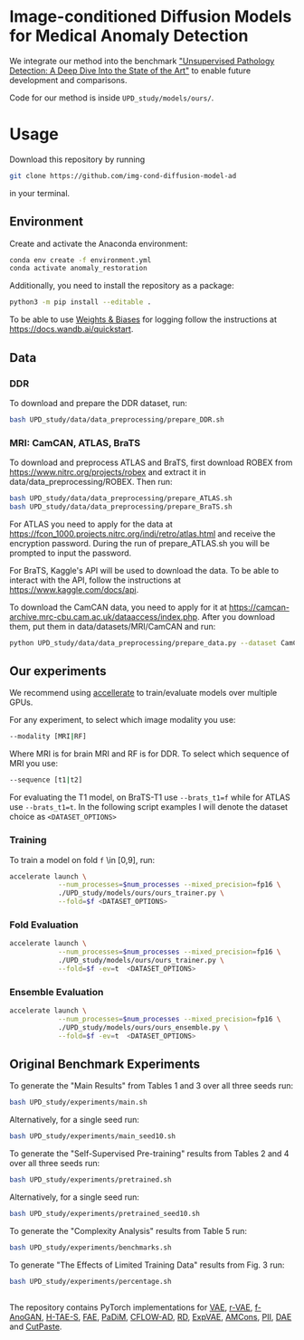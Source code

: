 # Image-conditioned Diffusion Models for Medical Anomaly Detection

We integrate our method into the benchmark ["Unsupervised Pathology Detection: A Deep Dive Into the State of the Art"](https://ieeexplore.ieee.org/document/10197302) to enable future development and comparisons. 

Code for our method is inside `UPD_study/models/ours/`.

# Usage

Download this repository by running

```bash
git clone https://github.com/img-cond-diffusion-model-ad
```

in your terminal.

## Environment

Create and activate the Anaconda environment:

```bash
conda env create -f environment.yml
conda activate anomaly_restoration
```

Additionally, you need to install the repository as a package:

```bash
python3 -m pip install --editable .
```

To be able to use [Weights & Biases](https://wandb.ai) for logging follow the instructions at https://docs.wandb.ai/quickstart.
<!-- 
A quick guide on the folder and code structure can be found [here](structure.md). -->

## Data

### DDR 

To download and prepare the DDR dataset, run:

```bash
bash UPD_study/data/data_preprocessing/prepare_DDR.sh
```

### MRI: CamCAN, ATLAS, BraTS 

To download and preprocess ATLAS and BraTS, first download ROBEX from https://www.nitrc.org/projects/robex  and extract it in data/data_preprocessing/ROBEX. Then run:

```bash
bash UPD_study/data/data_preprocessing/prepare_ATLAS.sh
bash UPD_study/data/data_preprocessing/prepare_BraTS.sh
```
For ATLAS you need to apply for the data at https://fcon_1000.projects.nitrc.org/indi/retro/atlas.html and receive the encryption password. During the run of prepare_ATLAS.sh you will be prompted to input the password.

For BraTS, Kaggle's API will be used to download the data. To be able to interact with the API, follow the instructions at https://www.kaggle.com/docs/api.

To download the CamCAN data, you need to apply for it at https://camcan-archive.mrc-cbu.cam.ac.uk/dataaccess/index.php. After you download them, put them in data/datasets/MRI/CamCAN and run:

```bash
python UPD_study/data/data_preprocessing/prepare_data.py --dataset CamCAN
```

## Our experiments

We recommend using [accellerate](https://huggingface.co/docs/accelerate/index) to train/evaluate models over multiple GPUs.

For any experiment, to select which image modality you use:
```bash
--modality [MRI|RF]
```
Where MRI is for brain MRI and RF is for DDR.
To select which sequence of MRI you use:
```bash
--sequence [t1|t2]
```
For evaluating the T1 model, on BraTS-T1 use `--brats_t1=f` while for ATLAS use `--brats_t1=t`.
In the following script examples I will denote the dataset choice as `<DATASET_OPTIONS>`
### Training

To train a model on fold `f` \in [0,9], run:

```bash
accelerate launch \
            --num_processes=$num_processes --mixed_precision=fp16 \
            ./UPD_study/models/ours/ours_trainer.py \
            --fold=$f <DATASET_OPTIONS>
```

### Fold Evaluation
```bash
accelerate launch \
            --num_processes=$num_processes --mixed_precision=fp16 \
            ./UPD_study/models/ours/ours_trainer.py \
            --fold=$f -ev=t  <DATASET_OPTIONS>
```

### Ensemble Evaluation
```bash
accelerate launch \
            --num_processes=$num_processes --mixed_precision=fp16 \
            ./UPD_study/models/ours/ours_ensemble.py \
            --fold=$f -ev=t  <DATASET_OPTIONS>
```

## Original Benchmark Experiments

To generate the "Main Results" from Tables 1 and 3 over all three seeds run:
```bash
bash UPD_study/experiments/main.sh 
```
Alternatively, for a single seed run:

```bash
bash UPD_study/experiments/main_seed10.sh 
```


To generate the "Self-Supervised Pre-training" results from Tables 2 and 4 over all three seeds run:
```bash
bash UPD_study/experiments/pretrained.sh
```
Alternatively, for a single seed run:

```bash
bash UPD_study/experiments/pretrained_seed10.sh      
```

To generate the "Complexity Analysis" results from Table 5 run:
```bash
bash UPD_study/experiments/benchmarks.sh
```

To generate "The Effects of Limited Training Data" results from Fig. 3 run:
```bash
bash UPD_study/experiments/percentage.sh
```
##

The repository contains PyTorch implementations for [VAE](https://arxiv.org/abs/1907.02796), [r-VAE](https://arxiv.org/abs/2005.00031), [f-AnoGAN](https://www.sciencedirect.com/science/article/abs/pii/S1361841518302640), [H-TAE-S](https://arxiv.org/abs/2207.02059), [FAE](https://arxiv.org/abs/2208.10992), [PaDiM](https://arxiv.org/abs/2011.08785), [CFLOW-AD](https://arxiv.org/abs/2107.12571), [RD](https://arxiv.org/abs/2201.10703), [ExpVAE](https://arxiv.org/abs/1911.07389), [AMCons](https://arxiv.org/abs/2203.01671), [PII](https://arxiv.org/abs/2107.02622), [DAE](https://openreview.net/forum?id=Bm8-t_ggzPD) and [CutPaste](https://arxiv.org/abs/2104.04015).
